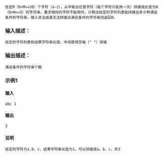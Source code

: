 ```
给定M（0<M<=30）个亨符（a-z），从中取出任意字符（每个字符只能用一次）拼接成长度为N（O<N<=5）的字符串，要求相同的字符不能相邻，计算出给定的字符列表能拼接出多少种满足条件的字符串，输入非法或者无法拼接出满足条件的字符串则返回0。
```

### 输入描述：
```
给定的字符列表和结果字符串长度，中间使用空格（" "）拼接
```

### 输出描述：
```
满足条件的字符串个数
```

### 示例1
#### 输入
```
abc 1
```

#### 输出
```
3
```
#### 说明
```
给定的字符为a.b，c，结果字符串长度为1，可以拼接成a，b，c，共3
```
